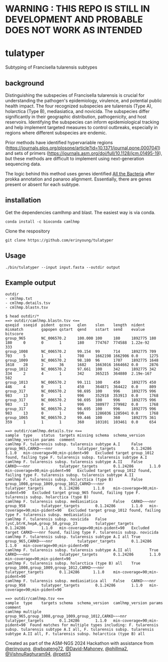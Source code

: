 # WARNING : THIS REPO IS STILL IN DEVELOPMENT AND PROBABLE DOES NOT WORK AS INTENDED

# tulatyper
Subtyping of Francisella tularensis subtypes

## background

Distinguishing the subspecies of Francisella tularensis is crucial for understanding the pathogen's epidemiology, virulence, and potential public health impact. The four recognized subspecies are tularensis (Type A), holarctica (Type B), mediasiatica, and novicida. The subspecies differ significantly in their geographic distribution, pathogenicity, and host reservoirs. Identifying the subspecies can inform epidemiological tracking and help implement targeted measures to control outbreaks, especially in regions where different subspecies are endemic.

Prior methods have identified hypervariable regions (https://journals.plos.org/plosone/article?id=10.1371/journal.pone.0007041) and sets of primers (https://journals.asm.org/doi/full/10.1128/jcm.01495-19), but these methods are difficult to implement using next-generation sequencing data.

The logic behind this method uses genes identified [All the Bacteria](https://www.biorxiv.org/content/10.1101/2024.03.08.584059v1) after prokka annotation and panaroo alignment. Essentially, there are genes present or absent for each subtype.

## installation

Get the dependencies camlhmp and blast. The easiest way is via conda.
```
conda install -c bioconda camlhmp
```

Clone the respository
```
git clone https://github.com/erinyoung/tulatyper
```

## Usage
```
./bin/tulatyper --input input.fasta --outdir output
```

## Example output
```
outdir
- cmlhmp.txt
- cmlhmp.details.tsv
- cmlhmp.blastn.tsv
```

```
$ head outdir/*
==> outdir/camlhmp.blastn.tsv <==
qseqid  sseqid  pident  qcovs   qlen    slen    length  nident  mismatch        gapopen qstart  qend    sstart  send    evalue  bitscore
group_965       NC_006570.2     100.000 100     180     1892775 180     180     0       0       1       180     774767  774588  1.22e-92        333
group_1008      NC_006570.2     99.154  99      714     1892775 709     703     5       1       1       708     1662198 1662906 0.0     1275
group_1009      NC_006570.2     98.180  96      1707    1892775 1648    1618    28      2       36      1682    1663016 1664662 0.0     2876
group_1012      NC_006570.2     97.661  100     342     1892775 342     334     2       4       1       342     365215  364880  2.19e-167       582
group_1013      NC_006570.2     99.111  100     450     1892775 450     446     4       0       1       450     364871  364422  0.0     809
group_317       NC_006570.2     98.695  100     996     1892775 996     983     13      0       1       996     352918  353913  0.0     1768
group_317       NC_006570.2     98.695  100     996     1892775 996     983     13      0       1       996     380977  379982  0.0     1768
group_317       NC_006570.2     98.695  100     996     1892775 996     983     13      0       1       996     1286036 1285041 0.0     1768
group_1065      NC_006570.2     99.446  100     360     1892775 361     359     1       1       1       360     103101  103461  0.0     654

==> outdir/camlhmp.details.tsv <==
sample  type    status  targets missing schema  schema_version  camlhmp_version params  comment
camlhmp F. tularensis subsp. tularensis subtype A.I     False   group_965,CARKD~~~nnr           tulatyper_targets       0.1.24286       1.1.0   min-coverage=90;min-pident=90   Excluded target group_1012 found, failing type F. tularensis subsp. tularensis subtype A.I
camlhmp F. tularensis subsp. tularensis subtype A.II    False   CARKD~~~nnr             tulatyper_targets       0.1.24286       1.1.0   min-coverage=90;min-pident=90   Excluded target group_1012 found, failing type F. tularensis subsp. tularensis subtype A.II
camlhmp F. tularensis subsp. holarctica (type B)        False   group_1008,group_1009,group_1012,CARKD~~~nnr            tulatyper_targets       0.1.24286      1.1.0    min-coverage=90;min-pident=90   Excluded target group_965 found, failing type F. tularensis subsp. holarctica (type B)
camlhmp F. tularensis subsp. mediasiatica       False   CARKD~~~nnr     group_958       tulatyper_targets       0.1.24286       1.1.0   min-coverage=90;min-pident=90   Excluded target group_1012 found, failing type F. tularensis subsp. mediasiatica
camlhmp F. tularensis subsp. novicida   False           lysC,btrK,hepA,group_58,group_23        tulatyper_targets       0.1.24286       1.1.0   min-coverage=90;min-pident=90   Excluded target CARKD~~~nnr found, failing type F. tularensis subsp. novicida
camlhmp F. tularensis subsp. tularensis subtype A.I all True    group_965,CARKD~~~nnr           tulatyper_targets       0.1.24286       1.1.0   min-coverage=90;min-pident=90
camlhmp F. tularensis subsp. tularensis subtype A.II all        True    CARKD~~~nnr             tulatyper_targets       0.1.24286       1.1.0   min-coverage=90;min-pident=90
camlhmp F. tularensis subsp. holarctica (type B) all    True    group_1008,group_1009,group_1012,CARKD~~~nnr            tulatyper_targets       0.1.24286      1.1.0    min-coverage=90;min-pident=90
camlhmp F. tularensis subsp. mediasiatica all   False   CARKD~~~nnr     group_958       tulatyper_targets       0.1.24286       1.1.0   min-coverage=90;min-pident=90

==> outdir/camlhmp.tsv <==
sample  type    targets schema  schema_version  camlhmp_version params  comment
camlhmp multiple        group_965,group_1008,group_1009,group_1012,CARKD~~~nnr  tulatyper_targets       0.1.24286       1.1.0   min-coverage=90;min-pident=90  Found matches for multiple types including: F. tularensis subsp. tularensis subtype A.I all, F. tularensis subsp. tularensis subtype A.II all, F. tularensis subsp. holarctica (type B) all
```

Created as part of the ASM-NGS 2024 Hackathon with assistance from [@erinyoung](https://github.com/erinyoung), [@wboateng72](https://github.com/wboateng72), [@David-Mahoney](https://github.com/David-Mahoney), [@phillma2](https://github.com/phillma2), [@VishnuRaghuram94](https://github.com/VishnuRaghuram94), [@rpetit3](https://github.com/rpetit3)
